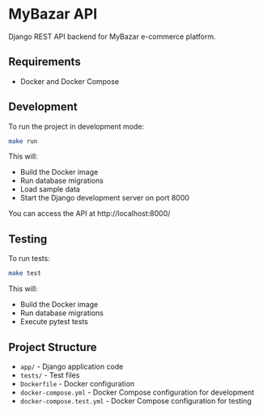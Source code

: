 # MyBazar API

Django REST API backend for MyBazar e-commerce platform.

## Requirements

- Docker and Docker Compose

## Development

To run the project in development mode:

```bash
make run
```

This will:
- Build the Docker image
- Run database migrations
- Load sample data
- Start the Django development server on port 8000

You can access the API at http://localhost:8000/

## Testing

To run tests:

```bash
make test
```

This will:
- Build the Docker image
- Run database migrations
- Execute pytest tests

## Project Structure

- `app/` - Django application code
- `tests/` - Test files
- `Dockerfile` - Docker configuration
- `docker-compose.yml` - Docker Compose configuration for development
- `docker-compose.test.yml` - Docker Compose configuration for testing

